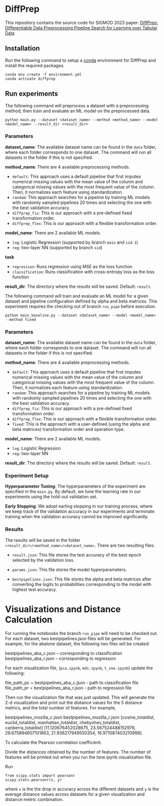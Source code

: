 # DiffPrep

This repository contains the source code for SIGMOD 2023 paper: [DiffPrep: Differentiable Data Preprocessing Pipeline Search for Learning over Tabular Data](https://arxiv.org/pdf/2308.10915.pdf)

## Installation
Run the following command to setup a [conda](https://www.anaconda.com) environment for DiffPrep and install the required packages.

```
conda env create -f environment.yml
conda activate diffprep
```

## Run experiments
The following command will preprocess a dataset with a preprocessing method, then train and evaluate an ML model on the preprocessed data.

```
python main.py --dataset <dataset_name> --method <method_name> --model <model_name> --result_dir <result_dir>
```
### Parameters
**dataset_name**: The available dataset name can be found in the `data` folder, where each folder corresponds to one dataset. The command will run all datasets in the folder if this is not specified.

**method_name**: There are 4 available preprocessing methods.

- `default`: This approach uses a default pipeline that first imputes numerical missing values with the mean value of the column and categorical missing values with the most frequent value of the column. Then, it normalizes each feature using standardization. 
- `random`: This approach searches for a pipeline by training ML models with randomly sampled pipelines 20 times and selecting the one with the best validation accuracy.
- `diffprep_fix`: This is our approach with a pre-defined fixed transformation order.
- `diffprep_flex`: This is our approach with a flexible transformation order.

**model_name**: There are 2 available ML models.
- `log`: Logistic Regression (supported by branch `main` and `sid-1`)
- `reg`: two-layer NN (supported by branch `sid`)

**task**
- `regression`: Runs regression using MSE as the loss function
- `classification`: Runs classification with cross-entropy loss as the loss function

**result_dir**: The directory where the results will be saved. Default: `result`.

The following command will train and evaluate an ML model for a given dataset and pipeline configuration defined by alpha and beta matrices. This experiment requires the checking out of branch `run_pipe` before execution.

```
python main_baseline.py --dataset <dataset_name> --model <model_name> --method fixed
```

### Parameters
**dataset_name**: The available dataset name can be found in the `data` folder, where each folder corresponds to one dataset. The command will run all datasets in the folder if this is not specified.

**method_name**: There are 4 available preprocessing methods.

- `default`: This approach uses a default pipeline that first imputes numerical missing values with the mean value of the column and categorical missing values with the most frequent value of the column. Then, it normalizes each feature using standardization. 
- `random`: This approach searches for a pipeline by training ML models with randomly sampled pipelines 20 times and selecting the one with the best validation accuracy.
- `diffprep_fix`: This is our approach with a pre-defined fixed transformation order.
- `diffprep_flex`: This is our approach with a flexible transformation order.
- `fixed`: This is the approach with a user-defined (using the alpha and beta matrices) transformation order and operation type.

**model_name**: There are 2 available ML models.
- `log`: Logistic Regression
- `reg`: two-layer NN

**result_dir**: The directory where the results will be saved. Default: `result`.

### Experiment Setup
**Hyperparameter Tuning**: The hyperparameters of the experiment are specified in the `main.py`. By default, we tune the learning rate in our experiments using the hold-out validation set. 

**Early Stopping**: We adopt earling stopping in our training process, where we keep track of the validation accuracy in our experiments and terminate training when the validation accuracy cannot be improved significantly.

### Results
The results will be saved in the folder `<result_dir>/<method_name>/<dataset_name>`. There are two resulting files:

- `result.json`:  This file stores the test accuracy of the best epoch selected by the validation loss.

- `params.json`: This file stores the model hyperparameters.

- `bestpipelines.json`: This file stores the alpha and beta matrices after converting the logits to probabilities corresponding to the model with highest test accuracy.   


# Visualizations and Distance Calculation
For running the notebooks the branch `run_pipe` will need to be checked out. For each dataset, two bestpipelines.json files will be generated. For example, for the abalone dataset, the following two files will be created:

bestpipelines_aba_c.json – corresponding to classification
bestpipelines_aba_r.json – corresponding to regression

For each visualization file, (`pca.ipynb`, `mds.ipynb`, `t_sne.ipynb`) update the following:

file_path_pc = bestpipelines_aba_c.json  - path to classification file 
file_path_pr = bestpipelines_aba_r.json  - path to regression file 

Then run the visualization file that was just updated. This will generate the 2-d visualization and print out the distance values for the 5 distance metrics, and the total number of features. For example,

bestpipelines_mozilla_c.json bestpipelines_mozilla_r.json 
[cosine_totaldist, euclid_totaldist, manhattan_totaldist, chebyshev_totaldist, canberra_totaldist] 
[11.120676452028675, 23.567524488152976, 29.675894607101863, 21.936217949550354, 16.971087403210998].

To calculate the Pearson correlation coefficient:

Divide the distances obtained by the number of features. The number of features will be printed out when you run the tsne.ipynb visualization file.

Run 
```
from scipy.stats import pearsonr 
scipy.stats.pearsonr(x, y)
```

where `x` is the the drop in accuracy across the different datasets and `y`  is the average distance values across datasets for a given visualization and distance metric combination.




